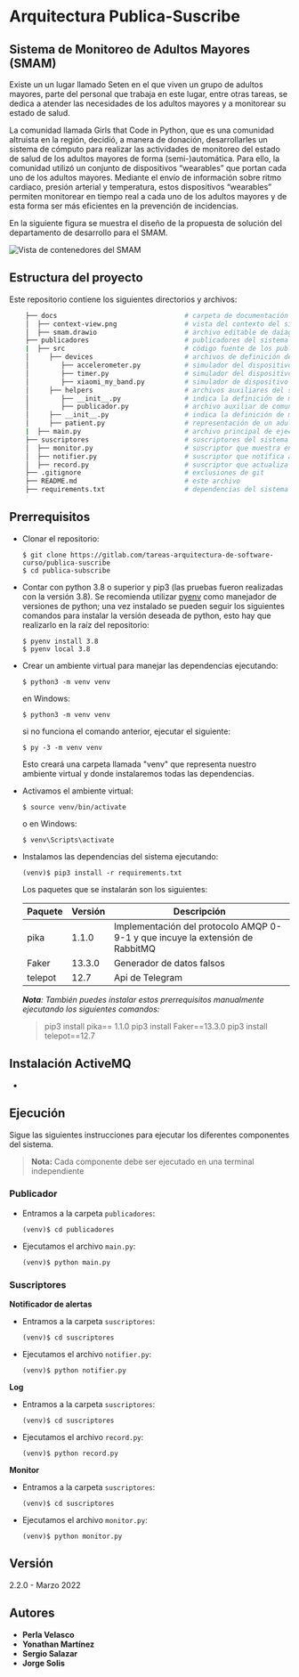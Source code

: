 # Arquitectura Publica-Suscribe

## Sistema de Monitoreo de Adultos Mayores (SMAM)

Existe un un lugar llamado Seten en el que viven un grupo de adultos mayores, parte del personal que trabaja en este lugar, entre otras tareas, se dedica a atender las necesidades de los adultos mayores y a monitorear su estado de salud.

La comunidad llamada Girls that Code in Python, que es una comunidad altruista en la región, decidió, a manera de donación, desarrollarles un sistema de cómputo para realizar las actividades de monitoreo del estado de salud de los adultos mayores de forma (semi-)automática. Para ello, la comunidad utilizó un conjunto de dispositivos “wearables” que portan cada uno de los adultos mayores. Mediante el envío de información sobre ritmo cardiaco, presión arterial y temperatura, estos dispositivos “wearables” permiten monitorear en tiempo real a cada uno de los adultos mayores y de esta forma ser más eficientes en la prevención de incidencias.

En la siguiente figura se muestra el diseño de la propuesta de solución del departamento de desarrollo para el SMAM.

![Vista de contenedores del SMAM](docs/context-view.png)

## Estructura del proyecto

Este repositorio contiene los siguientes directorios y archivos:

```bash
    ├── docs                                # carpeta de documentación
    │  ├── context-view.png                 # vista del contexto del sistema
    │  ├── smam.drawio                      # archivo editable de daiagramas del sistema 
    ├── publicadores                        # publicadores del sistema
    |  ├── src                              # código fuente de los publicadores
    │     ├── devices                       # archivos de definición de dispositivos
    │        ├── accelerometer.py           # simulador del dispositivo de hardware acelerómetro
    │        ├── timer.py                   # simulador del dispositivo de hardware cronómetro
    │        ├── xiaomi_my_band.py          # simulador de dispositivo de hardware Xiaomi
    │     ├── helpers                       # archivos auxiliares del sistema
    │        ├── __init__.py                # indica la definición de módulo python
    │        ├── publicador.py              # archivo auxiliar de comunicación con el distribuidor de mensajes 
    │     ├── __init__.py                   # indica la definición de módulo python
    │     ├── patient.py                    # representación de un adulto mayor en el sistema
    |  ├── main.py                          # archivo principal de ejecución de publicadores
    ├── suscriptores                        # suscriptores del sistema
    │  ├── monitor.py                       # suscriptor que muestra en pantalla las alertas del sistema
    │  ├── notifier.py                      # suscriptor que notifica a un(a) enfermero(a) en particular
    │  ├── record.py                        # suscriptor que actualiza el expediente de un adulto mayor en particular
    ├── .gitignore                          # exclusiones de git
    ├── README.md                           # este archivo
    ├── requirements.txt                    # dependencias del sistema
```


## Prerrequisitos
- Clonar el repositorio:
   ```shell
   $ git clone https://gitlab.com/tareas-arquitectura-de-software-curso/publica-suscribe
   $ cd publica-subscribe
   ```
- Contar con python 3.8 o superior y pip3 (las pruebas fueron realizadas con la versión 3.8). Se recomienda utilizar [pyenv](https://github.com/pyenv/pyenv) como manejador de versiones de python; una vez instalado se pueden seguir los siguientes comandos para instalar la versión deseada de python, esto hay que realizarlo en la raíz del repositorio:
   ```shell
   $ pyenv install 3.8
   $ pyenv local 3.8
   ```

- Crear un ambiente virtual para manejar las dependencias ejecutando:
   ```shell
   $ python3 -m venv venv
   ```

   en Windows:
   ```shell
   $ python3 -m venv venv
   ```

   si no funciona el comando anterior, ejecutar el siguiente:
   ```shell
   $ py -3 -m venv venv
   ```

   Esto creará una carpeta llamada "venv" que representa nuestro ambiente virtual y donde instalaremos todas las dependencias.

- Activamos el ambiente virtual:
   ```shell
   $ source venv/bin/activate
   ```

   o en Windows:
   ```shell
   $ venv\Scripts\activate
   ```

- Instalamos las dependencias del sistema ejecutando:
   ```shell
   (venv)$ pip3 install -r requirements.txt 
   ```

   Los paquetes que se instalarán son los siguientes:

   Paquete | Versión | Descripción
   --------|---------|------------
   pika   | 1.1.0   | Implementación del protocolo AMQP 0-9-1 y que incuye la extensión de RabbitMQ
   Faker  | 13.3.0  | Generador de datos falsos
   telepot| 12.7    | Api de Telegram

   *__Nota__: También puedes instalar estos prerrequisitos manualmente ejecutando los siguientes comandos:*   
   > pip3 install pika== 1.1.0
   > pip3 install Faker==13.3.0
   > pip3 install telepot==12.7

## Instalación ActiveMQ

- 

## Ejecución

Sigue las siguientes instrucciones para ejecutar los diferentes componentes del sistema.

> **Nota:** Cada componente debe ser ejecutado en una terminal independiente

### Publicador

- Entramos a la carpeta `publicadores`:
   ```shell
   (venv)$ cd publicadores
   ```

- Ejecutamos el archivo `main.py`:
   ```shell
   (venv)$ python main.py
   ```

### Suscriptores

**Notificador de alertas**

- Entramos a la carpeta `suscriptores`:
   ```shell
   (venv)$ cd suscriptores
   ```

- Ejecutamos el archivo `notifier.py`:
   ```shell
   (venv)$ python notifier.py
   ```

**Log**

- Entramos a la carpeta `suscriptores`:
   ```shell
   (venv)$ cd suscriptores
   ```

- Ejecutamos el archivo `record.py`:
   ```shell
   (venv)$ python record.py
   ```

**Monitor**

- Entramos a la carpeta `suscriptores`:
   ```shell
   (venv)$ cd suscriptores
   ```

- Ejecutamos el archivo `monitor.py`:
   ```shell
   (venv)$ python monitor.py
   ```

## Versión

2.2.0 - Marzo 2022

## Autores

* **Perla Velasco**
* **Yonathan Martínez**
* **Sergio Salazar**
* **Jorge Solis**
